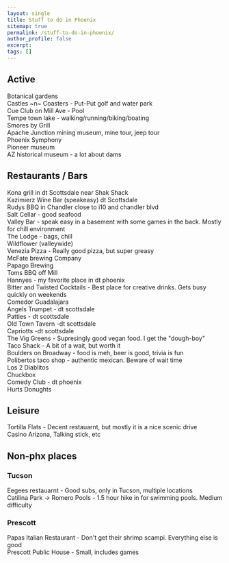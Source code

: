 ```yaml
---
layout: single
title: Stuff to do in Phoenix
sitemap: true
permalink: /stuff-to-do-in-phoenix/
author_profile: false
excerpt:
tags: []
---
```


## Active
Botanical gardens  
Castles ~n~ Coasters - Put-Put golf and water park  
Cue Club on Mill Ave - Pool  
Tempe town lake - walking/running/biking/boating  
Smores by Grill  
Apache Junction mining museum, mine tour, jeep tour  
Phoenix Symphony  
Pioneer museum  
AZ historical museum - a lot about dams  

 
## Restaurants / Bars

Kona grill in dt Scottsdale near Shak Shack  
Kazimierz Wine Bar (speakeasy) dt Scottsdale  
Rudys BBQ in Chandler close to i10 and chandler blvd  
Salt Cellar - good seafood  
Valley Bar - speak easy in a basement with some games in the back. Mostly for chill environment  
The Lodge - bags, chill  
Wildflower (valleywide)  
Venezia Pizza - Really good pizza, but super greasy  
McFate brewing Company  
Papago Brewing  
Toms BBQ off Mill  
Hannyes - my favorite place in dt phoenix  
Bitter and Twisted Cocktails - Best place for creative drinks. Gets busy quickly on weekends  
Comedor Guadalajara  
Angels Trumpet - dt scottsdale  
Patties - dt scottsdale  
Old Town Tavern -dt scottsdale    
Capriotts -dt scottsdale  
The Vig
Greens - Supresingly good vegan food. I get the "dough-boy"  
Taco Shack - A bit of a wait, but worth it  
Boulders on Broadway - food is meh, beer is good, trivia is fun  
Polibertos taco shop - authentic mexican. Beware of wait time  
Los 2 Diablitos  
Chuckbox  
Comedy Club - dt phoenix  
Hurts Donughts  

## Leisure

Tortilla Flats - Decent restauarnt, but mostly it is a nice scenic drive  
Casino Arizona, Talking stick, etc  


## Non-phx places

### Tucson
Eegees restauarnt - Good subs, only in Tucson, multiple locations  
Catilina Park -> Romero Pools - 1.5 hour hike in for swimming pools. Medium difficulty  

### Prescott
Papas Italian Restaurant - Don't get their shrimp scampi. Everything else is good  
Prescott Public House - Small, includes games     